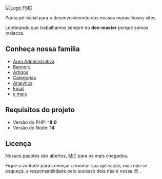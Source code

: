 [![Logo FMD](https://github.com/agenciafmd/starter/raw/master/public/images/logo.png "Logo FMD")](https://fmd.ag/ "Logo FMD")

Ponta pé inicial para o desenvolvimento dos nossos maravilhosos sites.

Lembrando que trabalhamos sempre no **dev-master** porque somos malacos.

## Conheça nossa família

- [Área Administrativa](https://github.com/agenciafmd/admix)
- [Banners](https://github.com/agenciafmd/admix-banners)
- [Artigos](https://github.com/agenciafmd/admix-articles)
- [Categorias](https://github.com/agenciafmd/admix-categories)
- [Analytics](https://github.com/agenciafmd/admix-analytics)
- [Email](https://github.com/agenciafmd/admix-postal)
- [e mais](https://github.com/agenciafmd?utf8=%E2%9C%93&q=admix-&type=&language=)

## Requisitos do projeto

- Versão do PHP: **^8.0**
- Versão do Node: **14**

## Licença

Nossos pacotes são abertos, [MIT](https://opensource.org/licenses/MIT) para os
mais chegados.

Fique a vontade para começar a montar sua aplicação, mas não se esqueça, a
responsabilidade pelo sucesso dela não é nossa 😊 .